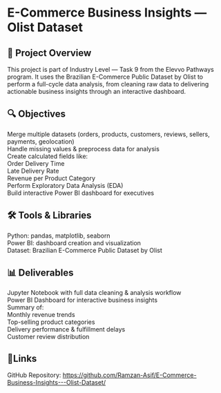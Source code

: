 # E-Commerce Business Insights — Olist Dataset
## 📌 Project Overview
This project is part of Industry Level — Task 9 from the Elevvo Pathways program.
It uses the Brazilian E-Commerce Public Dataset by Olist to perform a full-cycle data analysis, from cleaning raw data to delivering actionable business insights through an interactive dashboard.

## 🔍 Objectives
Merge multiple datasets (orders, products, customers, reviews, sellers, payments, geolocation)  
Handle missing values & preprocess data for analysis  
Create calculated fields like:  
Order Delivery Time  
Late Delivery Rate  
Revenue per Product Category  
Perform Exploratory Data Analysis (EDA)  
Build interactive Power BI dashboard for executives  

## 🛠 Tools & Libraries
Python: pandas, matplotlib, seaborn  
Power BI: dashboard creation and visualization  
Dataset: Brazilian E-Commerce Public Dataset by Olist  

## 📊 Deliverables
Jupyter Notebook with full data cleaning & analysis workflow  
Power BI Dashboard for interactive business insights  
Summary of:  
Monthly revenue trends  
Top-selling product categories  
Delivery performance & fulfillment delays  
Customer review distribution  

## 📎Links  
GitHub Repository: https://github.com/Ramzan-Asif/E-Commerce-Business-Insights---Olist-Dataset/
